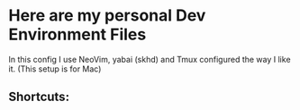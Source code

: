 # Here are my personal Dev Environment Files
In this config I use NeoVim, yabai (skhd) and Tmux configured the way I like it. (This setup is for Mac)

## Shortcuts:
